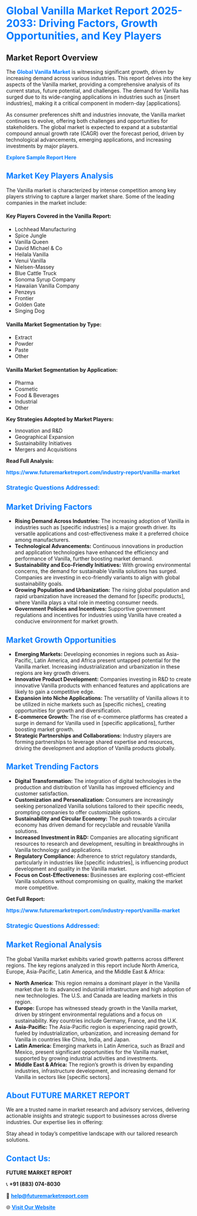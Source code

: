 <h1 style="color: #007BFF;">Global Vanilla Market Report 2025-2033: Driving Factors, Growth Opportunities, and Key Players</h1>

<section id="overview">
<h2>Market Report Overview</h2>
<p>The <a href="https://www.futuremarketreport.com/industry-report/vanilla-market" style="color: #007BFF; text-decoration: none;"><strong>Global Vanilla Market</strong></a> is witnessing significant growth, driven by increasing demand across various industries. This report delves into the key aspects of the Vanilla market, providing a comprehensive analysis of its current status, future potential, and challenges. The demand for Vanilla has surged due to its wide-ranging applications in industries such as [insert industries], making it a critical component in modern-day [applications].</p>
<p>As consumer preferences shift and industries innovate, the Vanilla market continues to evolve, offering both challenges and opportunities for stakeholders. The global market is expected to expand at a substantial compound annual growth rate (CAGR) over the forecast period, driven by technological advancements, emerging applications, and increasing investments by major players.</p>
</section>

<section id="overview">
<p><a href="https://www.futuremarketreport.com/request-sample/reportId=93276" style="color: #007BFF; text-decoration: none;"><strong>Explore Sample Report Here</strong></a></p>
</section>

<section id="key-players">
<h2 style="color: #007BFF;">Market Key Players Analysis</h2>
<p>The Vanilla market is characterized by intense competition among key players striving to capture a larger market share. Some of the leading companies in the market include:</p>
<h4>Key Players Covered in the Vanilla Report:</h4>
<ul><li>Lochhead Manufacturing</li><li>Spice Jungle</li><li>Vanilla Queen</li><li>David Michael &amp; Co</li><li>Heilala Vanilla</li><li>Venui Vanilla</li><li>Nielsen-Massey</li><li>Blue Cattle Truck</li><li>Sonoma Syrup Company</li><li>Hawaiian Vanilla Company</li><li>Penzeys</li><li>Frontier</li><li>Golden Gate</li><li>Singing Dog</li></ul>
<h4>Vanilla Market Segmentation by Type:</h4>
<ul><li>Extract</li><li>Powder</li><li>Paste</li><li>Other</li></ul>

<h4>Vanilla Market Segmentation by Application:</h4>
<ul><li>Pharma</li><li>Cosmetic</li><li>Food &amp; Beverages</li><li>Industrial</li><li>Other</li></ul>
<p><strong>Key Strategies Adopted by Market Players:</strong></p>
<ul>
<li>Innovation and R&D</li>
<li>Geographical Expansion</li>
<li>Sustainability Initiatives</li>
<li>Mergers and Acquisitions</li>
</ul>
</section>

<section>
<p><strong>Read Full Analysis: </strong></p><a href="https://www.futuremarketreport.com/industry-report/vanilla-market" style="color: #007BFF; text-decoration: none;"><strong>https://www.futuremarketreport.com/industry-report/vanilla-market</strong></a>
<h3 style="color: #007BFF;">Strategic Questions Addressed:</h3>
</section>

<section id="driving-factors">
<h2 style="color: #007BFF;">Market Driving Factors</h2>
<ul>
<li><strong>Rising Demand Across Industries:</strong> The increasing adoption of Vanilla in industries such as [specific industries] is a major growth driver. Its versatile applications and cost-effectiveness make it a preferred choice among manufacturers.</li>
<li><strong>Technological Advancements:</strong> Continuous innovations in production and application technologies have enhanced the efficiency and performance of Vanilla, further boosting market demand.</li>
<li><strong>Sustainability and Eco-Friendly Initiatives:</strong> With growing environmental concerns, the demand for sustainable Vanilla solutions has surged. Companies are investing in eco-friendly variants to align with global sustainability goals.</li>
<li><strong>Growing Population and Urbanization:</strong> The rising global population and rapid urbanization have increased the demand for [specific products], where Vanilla plays a vital role in meeting consumer needs.</li>
<li><strong>Government Policies and Incentives:</strong> Supportive government regulations and incentives for industries using Vanilla have created a conducive environment for market growth.</li>
</ul>
</section>

<section id="growth-opportunities">
<h2 style="color: #007BFF;">Market Growth Opportunities</h2>
<ul>
<li><strong>Emerging Markets:</strong> Developing economies in regions such as Asia-Pacific, Latin America, and Africa present untapped potential for the Vanilla market. Increasing industrialization and urbanization in these regions are key growth drivers.</li>
<li><strong>Innovative Product Development:</strong> Companies investing in R&D to create innovative Vanilla products with enhanced features and applications are likely to gain a competitive edge.</li>
<li><strong>Expansion into Niche Applications:</strong> The versatility of Vanilla allows it to be utilized in niche markets such as [specific niches], creating opportunities for growth and diversification.</li>
<li><strong>E-commerce Growth:</strong> The rise of e-commerce platforms has created a surge in demand for Vanilla used in [specific applications], further boosting market growth.</li>
<li><strong>Strategic Partnerships and Collaborations:</strong> Industry players are forming partnerships to leverage shared expertise and resources, driving the development and adoption of Vanilla products globally.</li>
</ul>
</section>

<section id="trending-factors">
<h2 style="color: #007BFF;">Market Trending Factors</h2>
<ul>
<li><strong>Digital Transformation:</strong> The integration of digital technologies in the production and distribution of Vanilla has improved efficiency and customer satisfaction.</li>
<li><strong>Customization and Personalization:</strong> Consumers are increasingly seeking personalized Vanilla solutions tailored to their specific needs, prompting companies to offer customizable options.</li>
<li><strong>Sustainability and Circular Economy:</strong> The push towards a circular economy has driven demand for recyclable and reusable Vanilla solutions.</li>
<li><strong>Increased Investment in R&D:</strong> Companies are allocating significant resources to research and development, resulting in breakthroughs in Vanilla technology and applications.</li>
<li><strong>Regulatory Compliance:</strong> Adherence to strict regulatory standards, particularly in industries like [specific industries], is influencing product development and quality in the Vanilla market.</li>
<li><strong>Focus on Cost-Effectiveness:</strong> Businesses are exploring cost-efficient Vanilla solutions without compromising on quality, making the market more competitive.</li>
</ul>
</section>

<section>
<p><strong>Get Full Report: </strong></p><a href="https://www.futuremarketreport.com/industry-report/vanilla-market" style="color: #007BFF; text-decoration: none;"><strong>https://www.futuremarketreport.com/industry-report/vanilla-market</strong></a>
<h3 style="color: #007BFF;">Strategic Questions Addressed:</h3>
</section>


<section id="regional-analysis">
<h2 style="color: #007BFF;">Market Regional Analysis</h2>
<p>The global Vanilla market exhibits varied growth patterns across different regions. The key regions analyzed in this report include North America, Europe, Asia-Pacific, Latin America, and the Middle East & Africa:</p>
<ul>
<li><strong>North America:</strong> This region remains a dominant player in the Vanilla market due to its advanced industrial infrastructure and high adoption of new technologies. The U.S. and Canada are leading markets in this region.</li>
<li><strong>Europe:</strong> Europe has witnessed steady growth in the Vanilla market, driven by stringent environmental regulations and a focus on sustainability. Key countries include Germany, France, and the U.K.</li>
<li><strong>Asia-Pacific:</strong> The Asia-Pacific region is experiencing rapid growth, fueled by industrialization, urbanization, and increasing demand for Vanilla in countries like China, India, and Japan.</li>
<li><strong>Latin America:</strong> Emerging markets in Latin America, such as Brazil and Mexico, present significant opportunities for the Vanilla market, supported by growing industrial activities and investments.</li>
<li><strong>Middle East & Africa:</strong> The region’s growth is driven by expanding industries, infrastructure development, and increasing demand for Vanilla in sectors like [specific sectors].</li>
</ul>
</section>

<footer>
<h2 style="color: #007BFF;">About FUTURE MARKET REPORT</h2>
<p>We are a trusted name in market research and advisory services, delivering actionable insights and strategic support to businesses across diverse industries. Our expertise lies in offering:</p>

<p>Stay ahead in today’s competitive landscape with our tailored research solutions.</p>

<h2 style="color: #007BFF;">Contact Us:</h2>
<p><strong>FUTURE MARKET REPORT</strong></p>
<p>📞 <strong>+91 (883) 074-8030</strong></p>
<p>📧 <strong><a href="mailto:help@futuremarketreport.com" style="color: #007BFF;">help@futuremarketreport.com</a></strong></p>
<p>🌐 <strong><a href="https://www.futuremarketreport.com/" style="color: #007BFF;">Visit Our Website</a></strong></p>
</footer>